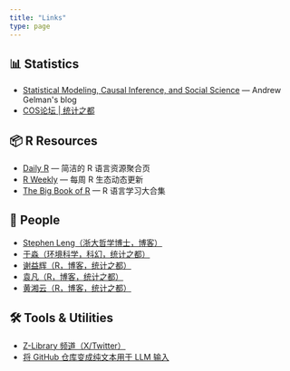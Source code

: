 ```yaml
---
title: "Links"
type: page
---
```

## 📊 Statistics

- [Statistical Modeling, Causal Inference, and Social Science](https://statmodeling.stat.columbia.edu/) — Andrew Gelman's blog
- [COS论坛 | 统计之都](https://cosx.org/archives/)

## 📦 R Resources

- [Daily R](https://dailyr.netlify.app/) — 简洁的 R 语言资源聚合页
- [R Weekly](https://rweekly.org/) — 每周 R 生态动态更新
- [The Big Book of R](https://www.bigbookofr.com/) — R 语言学习大合集

## 👥 People

- [Stephen Leng（浙大哲学博士，博客）](https://stephenleng.com/cn/)
- [于淼（环境科学，科幻，统计之都）](https://yufree.cn/cn/)
- [谢益辉（R，博客，统计之都）](https://yihui.org/cn/)
- [袁凡（R，博客，统计之都）](https://yuanfan.rbind.io/posts/)
- [黄湘云（R，博客，统计之都）](https://xiangyun.rbind.io/)

## 🛠 Tools & Utilities

- [Z-Library 频道（X/Twitter）](https://x.com/z_lib_official)
- [将 GitHub 仓库变成纯文本用于 LLM 输入](https://www.r-bloggers.com/2024/12/turn-a-github-repo-into-a-single-text-file-for-llm-friendly-input-repost/)
